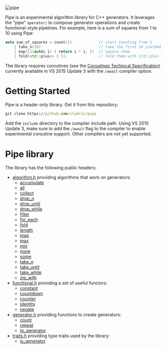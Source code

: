 ![pipe](https://raw.githubusercontent.com/vladris/pipe/master/pipe.jpg)

Pipe is an experimental algorithm library for C++ generators. It leverages the "pipe" `operator|` to compose generator operations and create functional-style pipelines. For example, here is a sum of squares from 1 to 10 using Pipe:

```c++
auto sum_of_squares = count(1)            // start counting from 1
    | take_n(10)                          // take the first 10 yielded elements 
    | map([](auto& i) { return i * i; })  // square them
    | fold(std::plus<> { });              // fold them with std::plus
```

The library requires coroutines (see the [Coroutines Techincal Specification](http://www.open-std.org/jtc1/sc22/wg21/docs/papers/2016/p0057r4.pdf)) currently available in VS 2015 Update 3 with the `/await` compiler option.

# Getting Started

Pipe is a header only library. Get it from this repository:

```cmd
git clone https://github.com/vladris/pipe
```

Add the `include` directory to the compiler include path. Using VS 2015 Update 3, make sure to add the `/await` flag to the compiler to enable experimental coroutine support. Other compilers are not yet supported.

# Pipe library

The library has the following public headers:

* [algorithm.h](https://github.com/vladris/pipe/wiki/algorithm.h) providing algorithms that work on generators:
    * [accumulate](https://github.com/vladris/pipe/wiki/accumulate)
    * [all](https://github.com/vladris/pipe/wiki/all)
    * [collect](https://github.com/vladris/pipe/wiki/collect)
    * [drop_n](https://github.com/vladris/pipe/wiki/drop_n)
    * [drop_until](https://github.com/vladris/pipe/wiki/drop_until)
    * [drop_while](https://github.com/vladris/pipe/wiki/drop_while)
    * [filter](https://github.com/vladris/pipe/wiki/filter)
    * [for_each](https://github.com/vladris/pipe/wiki/for_each)
    * [fold](https://github.com/vladris/pipe/wiki/fold)
    * [length](https://github.com/vladris/pipe/wiki/length)
    * [map](https://github.com/vladris/pipe/wiki/map)
    * [max](https://github.com/vladris/pipe/wiki/max)
    * [min](https://github.com/vladris/pipe/wiki/min)
    * [none](https://github.com/vladris/pipe/wiki/none)
    * [some](https://github.com/vladris/pipe/wiki/some)
    * [take_n](https://github.com/vladris/pipe/wiki/take_n)
    * [take_until](https://github.com/vladris/pipe/wiki/take_until)
    * [take_while](https://github.com/vladris/pipe/wiki/take_while)
    * [zip_with](https://github.com/vladris/pipe/wiki/zip_with)
* [functional.h](https://github.com/vladris/pipe/wiki/functional.h) providing a set of useful functors:
    * [constant](https://github.com/vladris/pipe/wiki/constant)
    * [countdown](https://github.com/vladris/pipe/wiki/countdown)
    * [counter](https://github.com/vladris/pipe/wiki/counter)
    * [identity](https://github.com/vladris/pipe/wiki/identity)
    * [negate](https://github.com/vladris/pipe/wiki/negate)
* [generator.h](https://github.com/vladris/pipe/wiki/generator.h) providing functions to create generators:
    * [count](https://github.com/vladris/pipe/wiki/count)
    * [repeat](https://github.com/vladris/pipe/wiki/repeat)
    * [to_generator](https://github.com/vladris/pipe/wiki/to_generator)
* [traits.h](https://github.com/vladris/pipe/wiki/traits.h) providing type traits used by the library:
    * [is_generator](https://github.com/vladris/pipe/wiki/is_generator)
